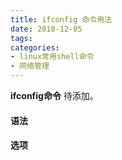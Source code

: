 ```yaml
---
title: ifconfig 命令用法
date: 2018-12-05
tags:
categories: 
- linux常用shell命令
- 网络管理
---
```

**ifconfig命令** 待添加。
<!-- more --> 
#### **语法**


#### **选项**
